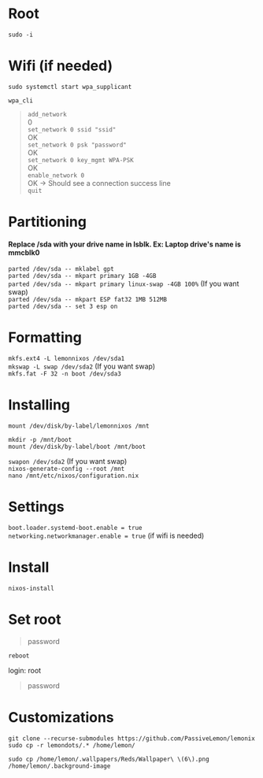 # Root </br>
`sudo -i` </br>

# Wifi (if needed) </br>
`sudo systemctl start wpa_supplicant` </br>

`wpa_cli` </br>

> `add_network` </br>
0 </br>
> `set_network 0 ssid "ssid"` </br>
OK </br>
> `set_network 0 psk "password"` </br>
OK </br>
> `set_network 0 key_mgmt WPA-PSK` </br>
OK </br>
> `enable_network 0` </br>
OK -> Should see a connection success line </br>
> `quit` </br>

# Partitioning </br>
#### Replace /sda with your drive name in lsblk. Ex: Laptop drive's name is mmcblk0 </br>

`parted /dev/sda -- mklabel gpt` </br>
`parted /dev/sda -- mkpart primary 1GB -4GB` </br>
`parted /dev/sda -- mkpart primary linux-swap -4GB 100%` (If you want swap) </br>
`parted /dev/sda -- mkpart ESP fat32 1MB 512MB` </br>
`parted /dev/sda -- set 3 esp on` </br>

# Formatting
`mkfs.ext4 -L lemonnixos /dev/sda1` </br>
`mkswap -L swap /dev/sda2` (If you want swap) </br>
`mkfs.fat -F 32 -n boot /dev/sda3` </br>

# Installing </br>
`mount /dev/disk/by-label/lemonnixos /mnt` </br>

`mkdir -p /mnt/boot` </br>
`mount /dev/disk/by-label/boot /mnt/boot` </br>

`swapon /dev/sda2` (If you want swap) </br>
`nixos-generate-config --root /mnt` </br>
`nano /mnt/etc/nixos/configuration.nix` </br>

# Settings </br>
`boot.loader.systemd-boot.enable = true` </br>
`networking.networkmanager.enable = true` (if wifi is needed) </br>

# Install </br>
`nixos-install` </br>

# Set root </br>
> password </br>

`reboot` </br>

login: root </br>
> password </br>

# Customizations </br>
`git clone --recurse-submodules https://github.com/PassiveLemon/lemonix` </br>
`sudo cp -r lemondots/.* /home/lemon/` </br>

`sudo cp /home/lemon/.wallpapers/Reds/Wallpaper\ \(6\).png /home/lemon/.background-image` </br>
